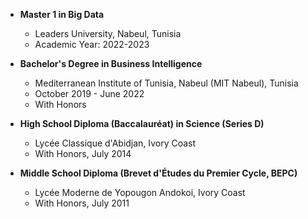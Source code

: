 
- **Master 1 in Big Data**
  - Leaders University, Nabeul, Tunisia
  - Academic Year: 2022-2023

- **Bachelor's Degree in Business Intelligence**
  - Mediterranean Institute of Tunisia, Nabeul (MIT Nabeul), Tunisia
  - October 2019 - June 2022
  - With Honors

- **High School Diploma (Baccalauréat) in Science (Series D)**
  - Lycée Classique d'Abidjan, Ivory Coast
  - With Honors, July 2014

- **Middle School Diploma (Brevet d'Études du Premier Cycle, BEPC)**
  - Lycée Moderne de Yopougon Andokoi, Ivory Coast
  - With Honors, July 2011

